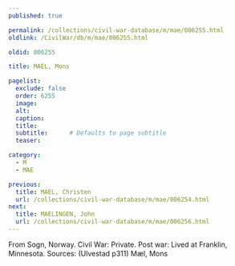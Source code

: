 ```yaml
---
published: true

permalink: /collections/civil-war-database/m/mae/006255.html
oldlink: /CivilWar/db/m/mae/006255.html

oldid: 006255

title: MAEL, Mons

pagelist:
  exclude: false
  order: 6255
  image: 
  alt:
  caption:
  title:
  subtitle:      # Defaults to page subtitle
  teaser:

category: 
  - M 
  - MAE

previous:
  title: MAEL, Christen
  url: /collections/civil-war-database/m/mae/006254.html  
next:
  title: MAELINGEN, John
  url: /collections/civil-war-database/m/mae/006256.html   
---
```

From Sogn, Norway. Civil War: Private. Post war: Lived at Franklin, Minnesota. Sources: (Ulvestad p311) &#147;M&aelig;l, Mons&#148;